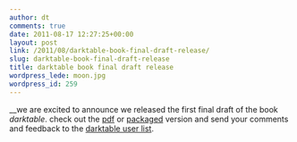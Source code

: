 ```yaml
---
author: dt
comments: true
date: 2011-08-17 12:27:25+00:00
layout: post
link: /2011/08/darktable-book-final-draft-release/
slug: darktable-book-final-draft-release
title: darktable book final draft release
wordpress_lede: moon.jpg
wordpress_id: 259
---
```

__we are excited to announce we released the first final draft of the book _darktable_. check out the [pdf](https://sourceforge.net/projects/darktable/files/darktable/book/20110822/darktable.pdf/download) or [packaged](https://sourceforge.net/projects/darktable/files/darktable/book/20110822/darktable-book.zip/download) version and send your comments and feedback to the [darktable user list](https://lists.sourceforge.net/lists/listinfo/darktable-users).
